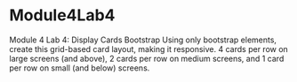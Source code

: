 # Module4Lab4
Module 4 Lab 4: Display Cards Bootstrap
Using only bootstrap elements, create this grid-based card layout, making it responsive.
4 cards per row on large screens (and above), 2 cards per row on medium screens, and 1 card per row on small (and below) screens.
